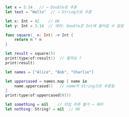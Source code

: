 ```swift title:우변값_분석
let x = 3.14   // → Double로 추론
let text = "Hello"  // → String으로 추론
```

```swift title:어노테이션이되었으면_고정
let x: Int = 42    // OK
let y: Int = 3.14  // 에러: Double은 Int에 들어갈 수 없음
```

```swift title:함수->매개변수타입&반환타입_추론
func square(_ n: Int) -> Int {
    return n * n
}

let result = square(5)   
print(type(of:result))  // 뭘까요 ?
print(result)
```

```swift title:컨텍스트추론_(클로저&제네릭)
let names = ["Alice", "Bob", "Charlie"]

let uppercased = names.map { name in
    name.uppercased()   // name이 String으로 추론됨
}
print(type(of:uppercased[0]))

```

```swift title:추론안되면_타입어노테이션_필수!(그동안 봐준것임,원래필요함)
let something = nil    // 타입 추론 불가 → 에러
let nothing: String? = nil  // OK
```
